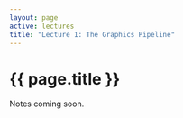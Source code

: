 ```yaml
---
layout: page
active: lectures
title: "Lecture 1: The Graphics Pipeline"
---
```


<h1>{{ page.title }}</h1>

Notes coming soon.
